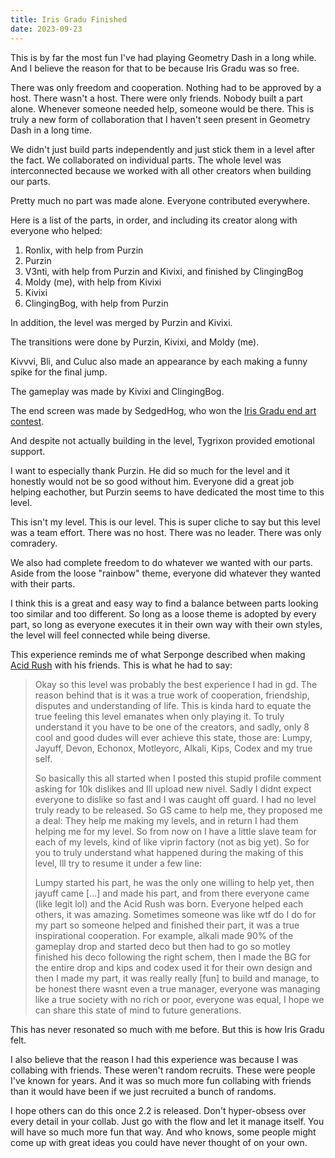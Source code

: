 ```yaml
---
title: Iris Gradu Finished
date: 2023-09-23
---
```


This is by far the most fun I've had playing Geometry Dash in a long while. And I believe the reason for that to be because Iris Gradu was so free.

There was only freedom and cooperation. Nothing had to be approved by a host. There wasn't a host. There were only friends. Nobody built a part alone. Whenever someone needed help, someone would be there. This is truly a new form of collaboration that I haven't seen present in Geometry Dash in a long time.

We didn't just build parts independently and just stick them in a level after the fact. We collaborated on individual parts. The whole level was interconnected because we worked with all other creators when building our parts.

Pretty much no part was made alone. Everyone contributed everywhere.

Here is a list of the parts, in order, and including its creator along with everyone who helped:

1. Ronlix, with help from Purzin
2. Purzin
3. V3nti, with help from Purzin and Kivixi, and finished by ClingingBog
4. Moldy (me), with help from Kivixi
5. Kivixi
6. ClingingBog, with help from Purzin

In addition, the level was merged by Purzin and Kivixi.

The transitions were done by Purzin, Kivixi, and Moldy (me).

Kivvvi, Bli, and Culuc also made an appearance by each making a funny spike for the final jump.

The gameplay was made by Kivixi and ClingingBog.

The end screen was made by SedgedHog, who won the [Iris Gradu end art contest](/iris-gradu-end-art-contest/).

And despite not actually building in the level, Tygrixon provided emotional support.

I want to especially thank Purzin. He did so much for the level and it honestly would not be so good without him. Everyone did a great job helping eachother, but Purzin seems to have dedicated the most time to this level.

This isn't my level. This is our level. This is super cliche to say but this level was a team effort. There was no host. There was no leader. There was only comradery.

We also had complete freedom to do whatever we wanted with our parts. Aside from the loose "rainbow" theme, everyone did whatever they wanted with their parts.

I think this is a great and easy way to find a balance between parts looking too similar and too different. So long as a loose theme is adopted by every part, so long as everyone executes it in their own way with their own styles, the level will feel connected while being diverse.

This experience reminds me of what Serponge described when making [Acid Rush](https://youtu.be/qilJImKba-k?si=T4FdYzFcMmChVmdT) with his friends. This is what he had to say:

> Okay so this level was probably the best experience I had in gd. The reason behind that is it was a true work of cooperation, friendship, disputes and understanding of life. This is kinda hard to equate the true feeling this level emanates when only playing it. To truly understand it you have to be one of the creators, and sadly, only 8 cool and good dudes will ever achieve this state, those are: Lumpy, Jayuff, Devon, Echonox, Motleyorc, Alkali, Kips, Codex and my true self.
>
> So basically this all started when I posted this stupid profile comment asking for 10k dislikes and Ill upload new nivel. Sadly I didnt expect everyone to dislike so fast and I was caught off guard. I had no level truly ready to be released. So GS came to help me, they proposed me a deal: They help me making my levels, and in return I had them helping me for my level. So from now on I have a little slave team for each of my levels, kind of like viprin factory (not as big yet). So for you to truly understand what happened during the making of this level, Ill try to resume it under a few line:
>
> Lumpy started his part, he was the only one willing to help yet, then jayuff came [...] and made his part, and from there everyone came (like legit lol) and the Acid Rush was born. Everyone helped each others, it was amazing. Sometimes someone was like wtf do I do for my part so someone helped and finished their part, it was a true inspirational cooperation. For example, alkali made 90% of the gameplay drop and started deco but then had to go so motley finished his deco following the right schem, then I made the BG for the entire drop and kips and codex used it for their own design and then I made my part, it was really really [fun] to build and manage, to be honest there wasnt even a true manager, everyone was managing like a true society with no rich or poor, everyone was equal, I hope we can share this state of mind to future generations.

This has never resonated so much with me before. But this is how Iris Gradu felt.

I also believe that the reason I had this experience was because I was collabing with friends. These weren't random recruits. These were people I've known for years. And it was so much more fun collabing with friends than it would have been if we just recruited a bunch of randoms.

I hope others can do this once 2.2 is released. Don't hyper-obsess over every detail in your collab. Just go with the flow and let it manage itself. You will have so much more fun that way. And who knows, some people might come up with great ideas you could have never thought of on your own.